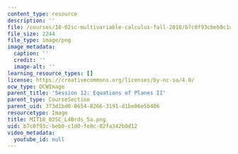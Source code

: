```yaml
---
content_type: resource
description: ''
file: /courses/18-02sc-multivariable-calculus-fall-2010/b7c0f93cbeb0c1d0fe8c02fa342b0d12_MIT18_02SC_L4Brds_5a.png
file_size: 2244
file_type: image/png
image_metadata:
  caption: ''
  credit: ''
  image-alt: ''
learning_resource_types: []
license: https://creativecommons.org/licenses/by-nc-sa/4.0/
ocw_type: OCWImage
parent_title: 'Session 12: Equations of Planes II'
parent_type: CourseSection
parent_uid: 373d1bd0-0654-8266-3191-d1be06e5b406
resourcetype: Image
title: MIT18_02SC_L4Brds_5a.png
uid: b7c0f93c-beb0-c1d0-fe8c-02fa342b0d12
video_metadata:
  youtube_id: null
---
```


